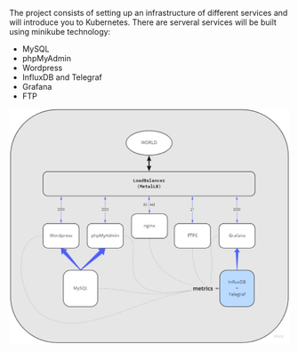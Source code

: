 The project consists of setting up an infrastructure of different services and will introduce you to Kubernetes. There are serveral services will be built using minikube technology:
* MySQL
* phpMyAdmin
* Wordpress
* InfluxDB and Telegraf
* Grafana
* FTP

<p align="center">
  <img src="srcs/scheme.jpg" />
</p>